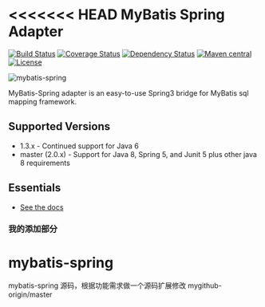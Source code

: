 <<<<<<< HEAD
MyBatis Spring Adapter
======================

[![Build Status](https://travis-ci.org/mybatis/spring.svg?branch=master)](https://travis-ci.org/mybatis/spring)
[![Coverage Status](https://coveralls.io/repos/mybatis/spring/badge.svg?branch=master&service=github)](https://coveralls.io/github/mybatis/spring?branch=master)
[![Dependency Status](https://www.versioneye.com/user/projects/5619b698a193340f2f000520/badge.svg?style=flat)](https://www.versioneye.com/user/projects/5619b698a193340f2f000520)
[![Maven central](https://maven-badges.herokuapp.com/maven-central/org.mybatis/mybatis-spring/badge.svg)](https://maven-badges.herokuapp.com/maven-central/org.mybatis/mybatis-spring)
[![License](http://img.shields.io/:license-apache-brightgreen.svg)](http://www.apache.org/licenses/LICENSE-2.0.html)

![mybatis-spring](http://mybatis.github.io/images/mybatis-logo.png)

MyBatis-Spring adapter is an easy-to-use Spring3 bridge for MyBatis sql mapping framework.

Supported Versions
------------------

- 1.3.x - Continued support for Java 6
- master (2.0.x) - Support for Java 8, Spring 5, and Junit 5 plus other java 8 requirements

Essentials
----------

* [See the docs](http://mybatis.github.io/spring/)

### 我的添加部分 

# mybatis-spring
mybatis-spring 源码，根据功能需求做一个源码扩展修改   mygithub-origin/master
